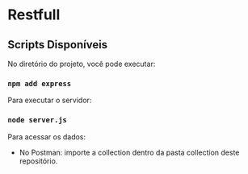 # Restfull

## Scripts Disponíveis

No diretório do projeto, você pode executar:

### `npm add express`

Para executar o servidor:

### `node server.js`

Para acessar os dados:

- No Postman: importe a collection dentro da pasta collection deste repositório. 